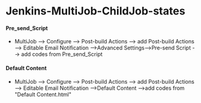 # Jenkins-MultiJob-ChildJob-states
#### Pre_send_Script
* MultiJob --> Configure --> Post-build Actions --> add Post-build Actions --> Editable Email Notification -->Advanced Settings-->Pre-send Script
  --> add codes from Pre_send_Script
#### Default Content
* MultiJob --> Configure --> Post-build Actions --> add Post-build Actions --> Editable Email Notification -->Default Content -->add codes from "Default Content.html"


